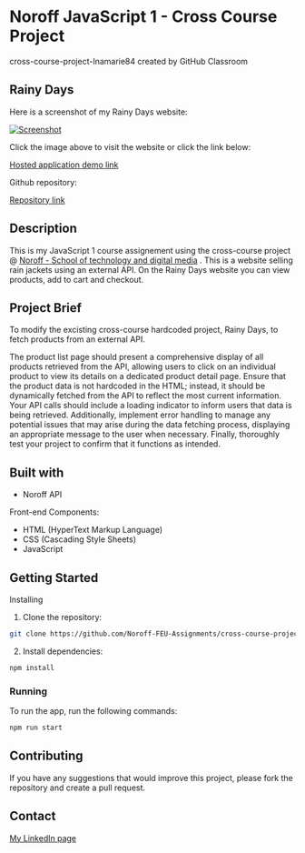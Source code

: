 # Noroff JavaScript 1 - Cross Course Project
cross-course-project-Inamarie84 created by GitHub Classroom

## Rainy Days

Here is a screenshot of my Rainy Days website:

[![Screenshot](https://github.com/user-attachments/assets/56342d50-5f70-4af4-9c89-564033f84500)](https://cross-course-inamarie84.netlify.app/)

Click the image above to visit the website or click the link below:

[Hosted application demo link](https://cross-course-inamarie84.netlify.app/)

Github repository:

[Repository link](https://github.com/Noroff-FEU-Assignments/cross-course-project-Inamarie84/tree/cms-ca)

## Description

This is my JavaScript 1 course assignement using the cross-course project @ [Noroff - School of technology and digital media](https://www.noroff.no/) .
This is a website selling rain jackets using an external API. On the Rainy Days website you can view products, add to cart and checkout.  

## Project Brief

To modify the excisting cross-course hardcoded project, Rainy Days, to fetch products from an external API. 

The product list page should present a comprehensive display of all products retrieved from the API, allowing users to click on an individual product to view its details on a dedicated product detail page. Ensure that the product data is not hardcoded in the HTML; instead, it should be dynamically fetched from the API to reflect the most current information. Your API calls should include a loading indicator to inform users that data is being retrieved. Additionally, implement error handling to manage any potential issues that may arise during the data fetching process, displaying an appropriate message to the user when necessary. Finally, thoroughly test your project to confirm that it functions as intended.

## Built with

* Noroff API

Front-end Components:
* HTML (HyperText Markup Language)
* CSS (Cascading Style Sheets)
* JavaScript

## Getting Started

Installing

1. Clone the repository:
```bash
git clone https://github.com/Noroff-FEU-Assignments/cross-course-project-Inamarie84.git
```

2. Install dependencies:
```bash
npm install
```

### Running

To run the app, run the following commands:

```bash
npm run start 
```
## Contributing

If you have any suggestions that would improve this project, please fork the repository and create a pull request.

## Contact

[My LinkedIn page](https://www.linkedin.com/in/ina-marie-forseth-66a7b232/)


